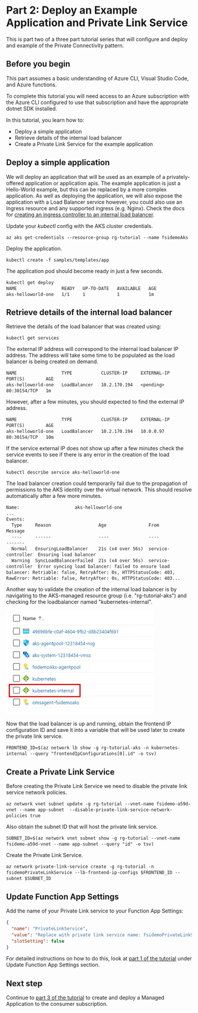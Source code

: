 # Part 2: Deploy an Example Application and Private Link Service

This is part two of a three part tutorial series that will configure and deploy and example of the Private Connectivity pattern.

## Before you begin

This part assumes a basic understanding of Azure CLI, Visual Studio Code, and Azure functions.

To complete this tutorial you will need access to an Azure subscription with the Azure CLI configured to use that subscription and have the appropriate dotnet SDK installed.

In this tutorial, you learn how to:

* Deploy a simple application
* Retrieve details of the internal load balancer
* Create a Private Link Service for the example application

## Deploy a simple application

We will deploy an application that will be used as an example of a privately-offered application or application apis. The example application is just a Hello-World example, but this can be replaced by a more complex application. As well as deploying the application, we will also expose the application with a Load Balancer service however, you could also use an Ingress resource and any supported ingress (e.g. Nginx). Check the docs for [creating an ingress controller to an internal load balancer](https://docs.microsoft.com/en-us/azure/aks/ingress-internal-ip).

Update your _kubectl_ config with the AKS cluster credentials.

```
az aks get-credentials --resource-group rg-tutorial --name fsidemoAks
```

Deploy the application.

```
kubectl create -f samples/templates/app
```

The application pod should become ready in just a few seconds.

```
kubectl get deploy
NAME                 READY   UP-TO-DATE   AVAILABLE   AGE
aks-helloworld-one   1/1     1            1           1m
```

## Retrieve details of the internal load balancer

Retrieve the details of the load balancer that was created using:

```
kubectl get services
```

The external IP address will correspond to the internal load balancer IP address. The address will take some time to be populated as the load balancer is being created on demand.

```
NAME                 TYPE           CLUSTER-IP     EXTERNAL-IP   PORT(S)        AGE
aks-helloworld-one   LoadBalancer   10.2.170.194   <pending>     80:30154/TCP   1m

```

However, after a few minutes, you should expected to find the external IP address.

```
NAME                 TYPE           CLUSTER-IP     EXTERNAL-IP   PORT(S)        AGE
aks-helloworld-one   LoadBalancer   10.2.170.194   10.0.0.97     80:30154/TCP   10m

```

If the service external IP does not show up after a few minutes check the service events to see if there is any error in the creation of the load balancer.

```
kubectl describe service aks-helloworld-one
```

The load balancer creation could temporarily fail due to the propagation of permissions to the AKS identity over the virtual network. This should resolve automatically after a few more minutes.

```
Name:                     aks-helloworld-one
...
Events:
  Type     Reason                  Age                From                Message
  ----     ------                  ----               ----                -------
  Normal   EnsuringLoadBalancer    21s (x4 over 56s)  service-controller  Ensuring load balancer
  Warning  SyncLoadBalancerFailed  21s (x4 over 56s)  service-controller  Error syncing load balancer: failed to ensure load balancer: Retriable: false, RetryAfter: 0s, HTTPStatusCode: 403, RawError: Retriable: false, RetryAfter: 0s, HTTPStatusCode: 403...
```

Another way to validate the creation of the internal load balancer is by navigating to the AKS-managed resource group (i.e. "rg-tutorial-aks") and checking for the loadbalancer named "kubernetes-internal".

![](../../images/internal_lb.jpg)

Now that the load balancer is up and running, obtain the frontend IP configuration ID and save it into a variable that will be used later to create the private link service.

```
FRONTEND_ID=$(az network lb show -g rg-tutorial-aks -n kubernetes-internal --query "frontendIpConfigurations[0].id" -o tsv)
```

## Create a Private Link Service

Before creating the Private Link Service we need to disable the private link service network policies.

```
az network vnet subnet update -g rg-tutorial --vnet-name fsidemo-a59d-vnet --name app-subnet  --disable-private-link-service-network-policies true
```

Also obtain the subnet ID that will host the private link service.

```
SUBNET_ID=$(az network vnet subnet show -g rg-tutorial --vnet-name fsidemo-a59d-vnet --name app-subnet --query "id" -o tsv)
```

Create the Private Link Service.

```
az network private-link-service create -g rg-tutorial -n fsidemoPrivateLinkService --lb-frontend-ip-configs $FRONTEND_ID --subnet $SUBNET_ID
```

## Update Function App Settings

Add the name of your Private Link service to your Function App Settings:

```json
{
  "name": "PrivateLinkService",
  "value": "Replace with private link service name: fsidemoPrivateLinkService",
  "slotSetting": false
}
```
For detailed instructions on how to do this, look at [part 1 of the tutorial](part1.md) under Update Function App Settings section.

## Next step

Continue to [part 3 of the tutorial](part3.md) to create and deploy a Managed Application to the consumer subscription.
